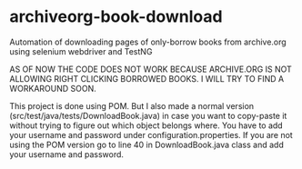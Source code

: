 # archiveorg-book-download
Automation of downloading pages of only-borrow books from archive.org using selenium webdriver and TestNG

AS OF NOW THE CODE DOES NOT WORK BECAUSE ARCHIVE.ORG IS NOT ALLOWING RIGHT CLICKING BORROWED BOOKS. I WILL TRY TO FIND A WORKAROUND SOON.

This project is done using POM. But I also made a normal version (src/test/java/tests/DownloadBook.java) in case you 
want to copy-paste it without trying to figure out which object belongs where. You have to add your username and password under configuration.properties.
If you are not using the POM version go to line 40 in DownloadBook.java class and add your username and password.

